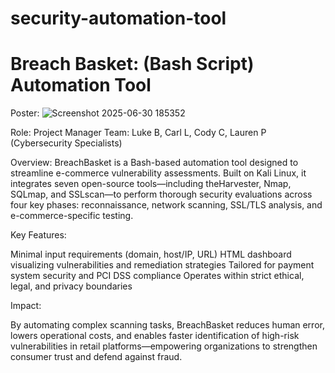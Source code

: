 # security-automation-tool

<h1>Breach Basket: (Bash Script) Automation Tool</h1>

Poster:
![Screenshot 2025-06-30 185352](https://github.com/user-attachments/assets/56974fd1-2289-4d96-8bce-1a4e4083d576)

Role: Project Manager
Team: Luke B, Carl L, Cody C, Lauren P (Cybersecurity Specialists)

Overview:
BreachBasket is a Bash-based automation tool designed to streamline e-commerce vulnerability assessments. Built on Kali Linux, it integrates seven open-source tools—including theHarvester, Nmap, SQLmap, and SSLscan—to perform thorough security evaluations across four key phases: reconnaissance, network scanning, SSL/TLS analysis, and e-commerce-specific testing.

Key Features:

Minimal input requirements (domain, host/IP, URL)
HTML dashboard visualizing vulnerabilities and remediation strategies
Tailored for payment system security and PCI DSS compliance
Operates within strict ethical, legal, and privacy boundaries

Impact:

By automating complex scanning tasks, BreachBasket reduces human error, lowers operational costs, and enables faster identification of high-risk vulnerabilities in retail platforms—empowering organizations to strengthen consumer trust and defend against fraud.
